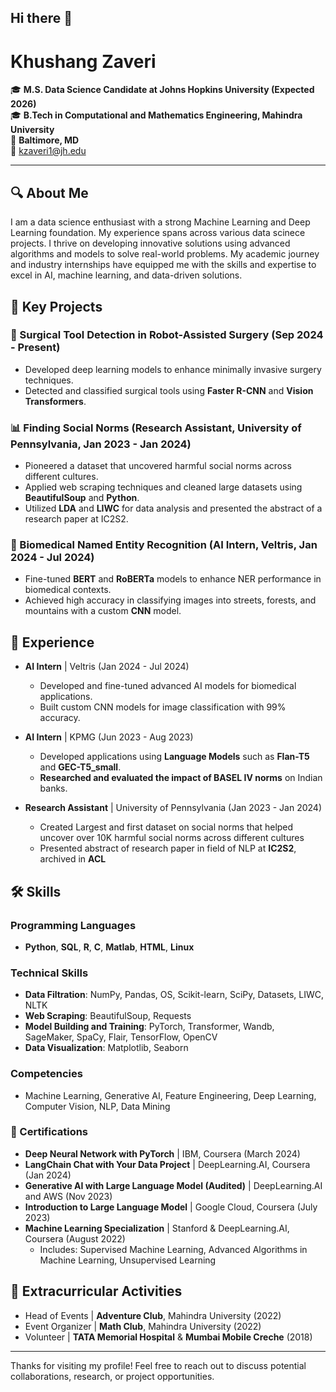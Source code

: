 ## Hi there 👋

# Khushang Zaveri

🎓 **M.S. Data Science Candidate at Johns Hopkins University (Expected 2026)**  
🎓 **B.Tech in Computational and Mathematics Engineering, Mahindra University**  
📍 **Baltimore, MD**  
📧 [kzaveri1@jh.edu](mailto:kzaveri1@jh.edu)  

---

## 🔍 About Me

I am a data science enthusiast with a strong Machine Learning and Deep Learning foundation. My experience spans across various data scinece projects. I thrive on developing innovative solutions using advanced algorithms and models to solve real-world problems. My academic journey and industry internships have equipped me with the skills and expertise to excel in AI, machine learning, and data-driven solutions.

## 🚀 Key Projects

### 🔬 Surgical Tool Detection in Robot-Assisted Surgery (Sep 2024 - Present)
- Developed deep learning models to enhance minimally invasive surgery techniques.
- Detected and classified surgical tools using **Faster R-CNN** and **Vision Transformers**.
  
### 📊 Finding Social Norms (Research Assistant, University of Pennsylvania, Jan 2023 - Jan 2024)
- Pioneered a dataset that uncovered harmful social norms across different cultures.
- Applied web scraping techniques and cleaned large datasets using **BeautifulSoup** and **Python**.
- Utilized **LDA** and **LIWC** for data analysis and presented the abstract of a research paper at IC2S2.

### 🤖 Biomedical Named Entity Recognition (AI Intern, Veltris, Jan 2024 - Jul 2024)
- Fine-tuned **BERT** and **RoBERTa** models to enhance NER performance in biomedical contexts.
- Achieved high accuracy in classifying images into streets, forests, and mountains with a custom **CNN** model.

## 💼 Experience

- **AI Intern** | Veltris (Jan 2024 - Jul 2024)
  - Developed and fine-tuned advanced AI models for biomedical applications.
  - Built custom CNN models for image classification with 99% accuracy.
  
- **AI Intern** | KPMG (Jun 2023 - Aug 2023)
  - Developed applications using **Language Models** such as **Flan-T5** and **GEC-T5_small**.
  - **Researched and evaluated the impact of BASEL IV norms** on Indian banks.
    
- **Research Assistant** | University of Pennsylvania  (Jan 2023 - Jan 2024)
  - Created Largest and first dataset on social norms that helped uncover over 10K harmful social norms across different cultures
  - Presented abstract of research paper in field of NLP at **IC2S2**, archived in **ACL** 

## 🛠 Skills

### Programming Languages
- **Python**, **SQL**, **R**, **C**, **Matlab**, **HTML**, **Linux**

### Technical Skills
- **Data Filtration**: NumPy, Pandas, OS, Scikit-learn, SciPy, Datasets, LIWC, NLTK
- **Web Scraping**: BeautifulSoup, Requests
- **Model Building and Training**: PyTorch, Transformer, Wandb, SageMaker, SpaCy, Flair, TensorFlow, OpenCV
- **Data Visualization**: Matplotlib, Seaborn
  
### Competencies
- Machine Learning, Generative AI, Feature Engineering, Deep Learning, Computer Vision, NLP, Data Mining

### 📜 Certifications
- **Deep Neural Network with PyTorch** | IBM, Coursera (March 2024)
- **LangChain Chat with Your Data Project** | DeepLearning.AI, Coursera (Jan 2024)
- **Generative AI with Large Language Model (Audited)** | DeepLearning.AI and AWS (Nov 2023)
- **Introduction to Large Language Model** | Google Cloud, Coursera (July 2023)
- **Machine Learning Specialization** | Stanford & DeepLearning.AI, Coursera (August 2022)
  - Includes: Supervised Machine Learning, Advanced Algorithms in Machine Learning, Unsupervised Learning

## 🌱 Extracurricular Activities
- Head of Events | **Adventure Club**, Mahindra University (2022)
- Event Organizer | **Math Club**, Mahindra University (2022)
- Volunteer | **TATA Memorial Hospital** & **Mumbai Mobile Creche** (2018)

---

Thanks for visiting my profile! Feel free to reach out to discuss potential collaborations, research, or project opportunities.

